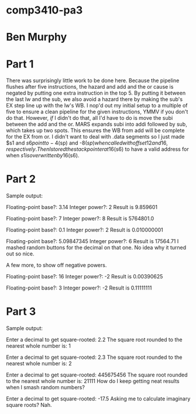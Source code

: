 # comp3410-pa3
# Ben Murphy
####
# Part 1
####
There was surprisingly little work to be done here.
Because the pipeline flushes after five instructions, the hazard and add and the or cause is negated by putting one extra instruction in the top 5.
By putting it between the last lw and the sub, we also avoid a hazard there by making the sub's EX step line up with the lw's WB.
I nop'd out my initial setup to a multiple of five to ensure a clean pipeline for the given instructions, YMMV if you don't do that. 
However, *if* I didn't do that, all I'd have to do is move the subi between the add and the or.
MARS expands subi into addi followed by sub, which takes up two spots.
This ensures the WB from add will be complete for the EX from or.
I didn't want to deal with .data segments so I just made $s1 and $s6 point to -4($sp) and -8($sp) when called with offset 12 and 16, respectively.
Then I stored the stack pointer at 16($s6) to have a valid address for when $s1 is overwritten by 16($s6).

####
# Part 2
####
Sample output:

Floating-point base?: 3.14
Integer power?: 2
Result is 9.859601

Floating-point base?: 7
Integer power?: 8
Result is 5764801.0

Floating-point base?: 0.1
Integer power?: 2
Result is 0.010000001

Floating-point base?: 5.09847345
Integer power?: 6
Result is 17564.71
I mashed random buttons for the decimal on that one. No idea why it turned out so nice.

A few more, to show off negative powers.

Floating-point base?: 16
Integer power?: -2
Result is 0.00390625

Floating-point base?: 3
Integer power?: -2
Result is 0.11111111

####
# Part 3
####

Sample output:

Enter a decimal to get square-rooted: 2.2
The square root rounded to the nearest whole number is: 1

Enter a decimal to get square-rooted: 2.3
The square root rounded to the nearest whole number is: 2

Enter a decimal to get square-rooted: 445675456
The square root rounded to the nearest whole number is: 21111
How do I keep getting neat results when I smash random numbers?

Enter a decimal to get square-rooted: -17.5
Asking me to calculate imaginary square roots? Nah.
